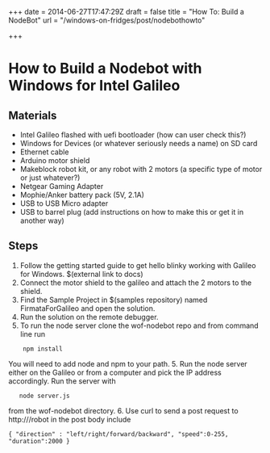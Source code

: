 +++
date = 2014-06-27T17:47:29Z
draft = false
title = "How To: Build a NodeBot"
url = "/windows-on-fridges/post/nodebothowto"

+++

# How to Build a Nodebot with Windows for Intel Galileo

## Materials
* Intel Galileo flashed with uefi bootloader (how can user check this?)
* Windows for Devices (or whatever seriously needs a name) on SD card
* Ethernet cable
* Arduino motor shield
* Makeblock robot kit, or any robot with 2 motors (a specific type of motor or just whatever?)
* Netgear Gaming Adapter
* Mophie/Anker battery pack (5V, 2.1A)
* USB to USB Micro adapter
* USB to barrel plug (add instructions on how to make this or get it in another way)

## Steps
1. Follow the getting started guide to get hello blinky working with Galileo for Windows. $(external link to docs)
2. Connect the motor shield to the galileo and attach the 2 motors to the shield.
3. Find the Sample Project in $(samples repository) named FirmataForGalileo and open the solution.
4. Run the solution on the remote debugger.
5. To run the node server clone the wof-nodebot repo and from command line run 
```
    npm install 
```
You will need to add node and npm to your path.
5. Run the node server either on the Galileo or from a computer and pick the IP address accordingly. Run the server with
```
   node server.js
```
from the wof-nodebot directory.
6. Use curl to send a post request to http://<robot ip address>/robot in the post body include
```
{ "direction" : "left/right/forward/backward", "speed":0-255, "duration":2000 }
```
